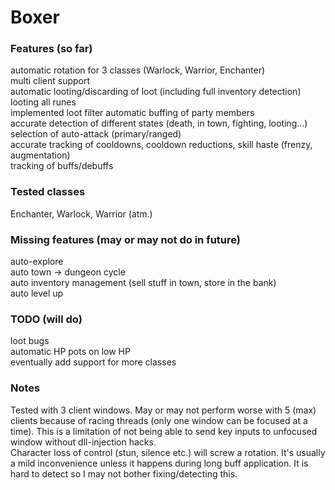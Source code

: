 # Boxer  

### Features (so far)

automatic rotation for 3 classes (Warlock, Warrior, Enchanter)  
multi client support  
automatic looting/discarding of loot (including full inventory detection)  
looting all runes  
implemented loot filter
automatic buffing of party members  
accurate detection of different states  (death, in town, fighting, looting...)  
selection of auto-attack (primary/ranged)  
accurate tracking of cooldowns, cooldown reductions, skill haste (frenzy, augmentation)  
tracking of buffs/debuffs  

### Tested classes
Enchanter, Warlock, Warrior (atm.)  

### Missing features (may or may not do in future)
auto-explore  
auto town -> dungeon cycle    
auto inventory management (sell stuff in town, store in the bank)  
auto level up  

### TODO (will do)
loot bugs   
automatic HP pots on low HP  
eventually add support for more classes  

### Notes

Tested with 3 client windows. May or may not perform worse with 5 (max) clients because of racing threads (only one window can be focused at a time). This is a limitation of not being able to send key inputs to unfocused window without dll-injection hacks.  
Character loss of control (stun, silence etc.) will screw a rotation. It's usually a mild inconvenience unless it happens during long buff application. It is hard to detect so I may not bother fixing/detecting this.  